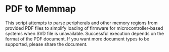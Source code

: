 # PDF to Memmap

This script attempts to parse peripherals and other memory regions from provided PDF files to simplify loading of firmware for microcontroller-based systems when SVD file is unavailable. Successful execution depends on the format of the PDF document. If you want more document types to be supported, please share the document.